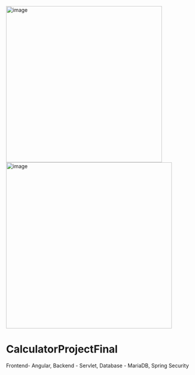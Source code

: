 
<img width="424" alt="image" src="https://github.com/NikhilBommawar/CalculatorProjectFinal/assets/112411540/e60eff3e-0513-4f55-9e18-2097abaf6149">
<img width="451" alt="image" src="https://github.com/NikhilBommawar/CalculatorProjectFinal/assets/112411540/3eb70f5f-3dc0-4a71-895a-201e0b6f281e">



# CalculatorProjectFinal
Frontend- Angular, Backend - Servlet, Database - MariaDB, Spring Security 
